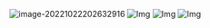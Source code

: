 ![image-20221022202632916](https://imgpool.protodrive.xyz/IMG/image-20221022202632916.png)
![Img](https://imgpool.protodrive.xyz/IMG/yank-note-picgo-img-20221023154230.png)
![Img](https://imgpool.protodrive.xyz/IMG/yank-note-picgo-img-20221023154253.png)
![Img](https://imgpool.protodrive.xyz/IMG/yank-note-picgo-img-20221023154318.png)
